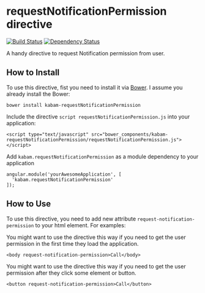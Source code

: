 requestNotificationPermission directive
=======================================

[![Build Status](https://travis-ci.org/mykabam/requestNotificationPermission.png?branch=master)](https://travis-ci.org/mykabam/requestNotificationPermission)
[![Dependency Status](https://gemnasium.com/mykabam/requestNotificationPermission.png)](https://gemnasium.com/mykabam/requestNotificationPermission)

A handy directive to request Notification permission from user.

## How to Install

To use this directive, fist you need to install it via [Bower](http://bower.io/).
I assume you already install the Bower:

```
bower install kabam-requestNotificationPermission
```

Include the directive `script requestNotificationPermission.js` into your application:

```
<script type="text/javascript" src="bower_components/kabam-requestNotificationPermission/requestNotificationPermission.js"></script>
```

Add `kabam.requestNotificationPermission` as a module dependency to your application

```
angular.module('yourAwesomeApplication', [
  'kabam.requestNotificationPermission'
]);
```
## How to Use

To use this directive, you need to add new attribute `request-notification-permission` to your html element.
For examples:

You might want to use the directive this way if you need to get the user permission in the first time they load the application.
```
<body request-notification-permission>Call</body>
```

You might want to use the directive this way if you need to get the user permission after they click some element or button.
```
<button request-notification-permission>Call</button>
```
